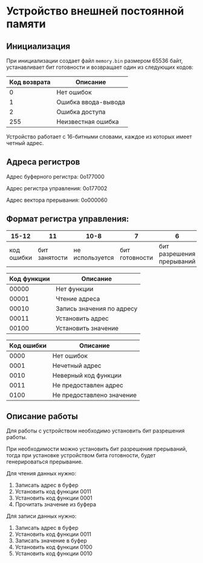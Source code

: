# Устройство внешней постоянной памяти

## Инициализация

При инициализации создает файл `memory.bin` размером 65536 байт, устанавливает бит готовности и возвращает один из следующих кодов:

| Код возврата | Описание            |
|--------------|---------------------|
| 0            | Нет ошибок          |
| 1            | Ошибка ввода-вывода |
| 2            | Ошибка доступа      |
| 255          | Неизвестная ошибка  |

Устройство работает с 16-битными словами, каждое из которых имеет четный адрес.

## Адреса регистров

Адрес буферного регистра: 0o177000

Адрес регистра управления: 0o177002

Адрес вектора прерывания: 0o000060

## Формат регистра управления:

| 15-12      | 11            | 10-8            | 7              | 6                         | 5-1         | 0                     |
|------------|---------------|-----------------|----------------|---------------------------|-------------|-----------------------|
| код ошибки | бит занятости | не используется | бит готовности | бит разрешения прерываний | код функции | бит разрешения работы |

| Код функции | Описание                  |
|-------------|---------------------------|
| 00000       | Нет функции               |
| 00001       | Чтение адреса             |
| 00010       | Запись значения по адресу |
| 00011       | Установить адрес          |
| 00100       | Установить значение       |

| Код ошибки | Описание                  |
|------------|---------------------------|
| 0000       | Нет ошибок                |
| 0001       | Нечетный адрес            |
| 0010       | Неверный код функции      |
| 0011       | Не предоставлен адрес     |
| 0100       | Не предоставлено значение |

## Описание работы

Для работы с устройством необходимо установить бит разрешения работы.

При необходимости можно установить бит разрешения прерываний,
тогда при установке устройством бита готовности, будет генерироваться прерывание.

Для чтения данных нужно:

1. Записать адрес в буфер
2. Установить код функции 0011
3. Установить код функции 0001
4. Прочитать значение из буфера

Для записи данных нужно:

1. Записать адрес в буфер
2. Установить код функции 0011
3. Записать значение в буфер
4. Установить код функции 0100
5. Установить код функции 0010